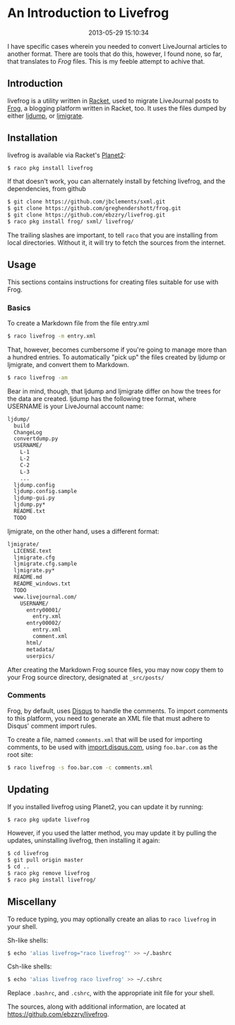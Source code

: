 An Introduction to Livefrog
======================================================================

<center>2013-05-29 15:10:34</center>

I have specific cases wherein you needed to convert LiveJournal
articles to another format. There are tools that do this, however, I
found none, so far, that translates to _Frog_ files. This is my feeble
attempt to achive that.


## Introduction

livefrog is a utility written in [Racket](http://racket-lang.org),
used to migrate LiveJournal posts to
[Frog](https://github.com/greghendershott/frog/), a blogging platform
written in Racket, too. It uses the files dumped by either
[ljdump](http://hewgill.com/ljdump/), or
[ljmigrate](http://github.com/ceejbot/ljmigrate).


## Installation

livefrog is available via Racket's
[Planet2](http://pkg.racket-lang.org):

```bash
$ raco pkg install livefrog
```

If that doesn't work, you can alternately install by fetching livefrog, and the
dependencies, from github

```bash
$ git clone https://github.com/jbclements/sxml.git
$ git clone https://github.com/greghendershott/frog.git
$ git clone https://github.com/ebzzry/livefrog.git
$ raco pkg install frog/ sxml/ livefrog/
```

The trailing slashes are important, to tell `raco` that you are
installing from local directories. Without it, it will try to fetch
the sources from the internet.


## Usage

This sections contains instructions for creating files suitable for
use with Frog.

### Basics

To create a Markdown file from the file entry.xml

```bash
$ raco livefrog -m entry.xml
```

That, however, becomes cumbersome if you're going to manage more than
a hundred entries. To automatically "pick up" the files created by
ljdump or ljmigrate, and convert them to Markdown.

```bash
$ raco livefrog -am
```

Bear in mind, though, that ljdump and ljmigrate differ on how the
trees for the data are created. ljdump has the following tree format,
where USERNAME is your LiveJournal account name:

```bash
ljdump/
  build
  ChangeLog
  convertdump.py
  USERNAME/
    L-1
    L-2
    C-2
    L-3
    ...
  ljdump.config
  ljdump.config.sample
  ljdump-gui.py
  ljdump.py*
  README.txt
  TODO
```

ljmigrate, on the other hand, uses a different format:

```bash
ljmigrate/
  LICENSE.text
  ljmigrate.cfg
  ljmigrate.cfg.sample
  ljmigrate.py*
  README.md
  README_windows.txt
  TODO
  www.livejournal.com/
    USERNAME/
      entry00001/
        entry.xml
      entry00002/
        entry.xml
        comment.xml
      html/
      metadata/
      userpics/
```

After creating the Markdown Frog source files, you may now copy them
to your Frog source directory, designated at `_src/posts/`

### Comments

Frog, by default, uses [Disqus](http://disqus.com) to handle the
comments. To import comments to this platform, you need to generate an
XML file that must adhere to Disqus' comment import rules.

To create a file, named `comments.xml` that will be used for importing
comments, to be used with
[import.disqus.com](http://import.disqus.com/), using `foo.bar.com` as
the root site:

```bash
$ raco livefrog -s foo.bar.com -c comments.xml
```


## Updating

If you installed livefrog using Planet2, you can update it by running:

```bash
$ raco pkg update livefrog
```

However, if you used the latter method, you may update it by pulling
the updates, uninstalling livefrog, then installing it again:

```bash
$ cd livefrog
$ git pull origin master
$ cd ..
$ raco pkg remove livefrog
$ raco pkg install livefrog/
```


## Miscellany

To reduce typing, you may optionally create an alias to `raco
livefrog` in your shell.

Sh-like shells:

```bash
$ echo 'alias livefrog="raco livefrog"' >> ~/.bashrc
```

Csh-like shells:

```bash
$ echo 'alias livefrog raco livefrog' >> ~/.cshrc
```

Replace `.bashrc`, and `.cshrc`, with the appropriate init file for
your shell.

The sources, along with additional information, are located at
<https://github.com/ebzzry/livefrog>.

